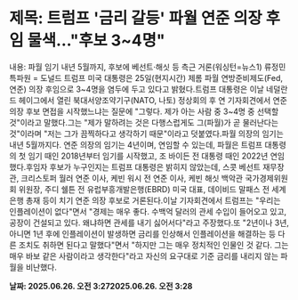 # **제목: 트럼프 '금리 갈등' 파월 연준 의장 후임 물색…"후보 3~4명"**

  내용: 파월 임기 내년 5월까지, 후보에 베선트·해싯 등 측근 거론(워싱턴=뉴스1) 류정민 특파원 = 도널드 트럼프 미국 대통령은 25일(현지시간) 제롬 파월 연방준비제도(Fed, 연준) 의장 후임으로 3~4명을 염두에 두고 있다고 밝혔다.트럼프 대통령은 이날 네덜란드 헤이그에서 열린 북대서양조약기구(NATO, 나토) 정상회의 후 연 기자회견에서 연준 의장 후보 면접을 시작했느냐는 질문에 "그렇다. 제가 아는 사람 중 3~4명 중 선택할 것"이라고 말했다.그는 "제가 말하려는 것은 다행스럽게도 그(파월)가 곧 물러난다는 것"이라며 "저는 그가 끔찍하다고 생각하기 때문"이라고 덧붙였다.파월 의장의 임기는 내년 5월까지다. 연준 의장의 임기는 4년이며, 연임할 수 있는데, 파월은 트럼프 대통령의 첫 임기 때인 2018년부터 임기를 시작했고, 조 바이든 전 대통령 때인 2022년 연임했다.후임자 후보가 누구인지는 트럼프 대통령은 밝히지 않았는데, 스콧 베선트 재무장관, 크리스토퍼 월러 연준 이사, 케빈 워시 전 연준 이사, 케빈 해싯 백악관 국가경제위원회 위원장, 주디 쉘튼 전 유럽부흥개발은행(EBRD) 미국 대표, 데이비드 말패스 전 세계은행 총재 등이 치기 연준 의장 후보로 거론된다.이날 기자회견에서 트럼프는 "우리는 인플레이션이 없다"면서 "경제는 매우 좋다. 수백억 달러의 관세 수입이 들어오고 있고, 공장이 건설되고 있다. 왜냐하면 관세를 내기 싫어서다"라고 주장했다.또 "2년이나 3년, 아니면 1년 후에 인플레이션이 발생하면 금리를 인상해서 인플레이션을 해결하는 등 다른 조치도 취하면 된다고 말했다"면서 "하지만 그는 매우 정치적인 인물인 것 같다. 그는 매우 바보 같은 사람이라고 생각한다"라고 자신의 요구대로 기준 금리를 내리지 않는 파월을 비난했다.

  **날짜: 2025.06.26. 오전 3:272025.06.26. 오전 3:28**
